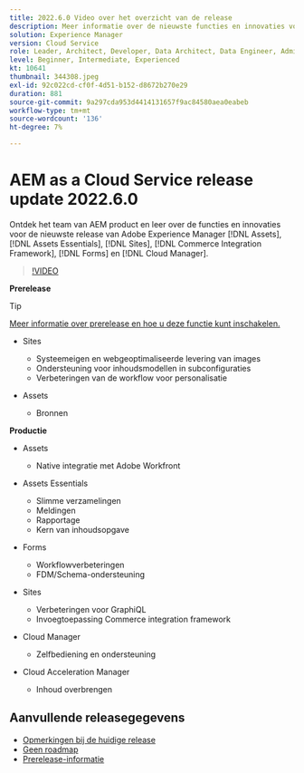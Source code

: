```yaml
---
title: 2022.6.0 Video over het overzicht van de release
description: Meer informatie over de nieuwste functies en innovaties voor de release 2022-6-0 voor Adobe Experience Manager [!DNL Assets Essentials], [!DNL Sites], [!DNL Screens], [!DNL Forms] en [!DNL Cloud Foundation].
solution: Experience Manager
version: Cloud Service
role: Leader, Architect, Developer, Data Architect, Data Engineer, Admin, User
level: Beginner, Intermediate, Experienced
kt: 10641
thumbnail: 344308.jpeg
exl-id: 92c022cd-cf0f-4d51-b152-d8672b270e29
duration: 881
source-git-commit: 9a297cda953d4414131657f9ac84580aea0eabeb
workflow-type: tm+mt
source-wordcount: '136'
ht-degree: 7%

---
```


# AEM as a Cloud Service release update 2022.6.0

Ontdek het team van AEM product en leer over de functies en innovaties voor de nieuwste release van Adobe Experience Manager [!DNL Assets], [!DNL Assets Essentials], [!DNL Sites], [!DNL Commerce Integration Framework], [!DNL Forms] en [!DNL Cloud Manager].

>[!VIDEO](https://video.tv.adobe.com/v/344308/?quality=12&learn=on)

**Prerelease**

>[!TIP]
>
>[Meer informatie over prerelease en hoe u deze functie kunt inschakelen.](https://experienceleague.adobe.com/docs/experience-manager-cloud-service/content/release-notes/prerelease.html)

* Sites
   * Systeemeigen en webgeoptimaliseerde levering van images
   * Ondersteuning voor inhoudsmodellen in subconfiguraties
   * Verbeteringen van de workflow voor personalisatie

* Assets
   * Bronnen

**Productie**

* Assets
   * Native integratie met Adobe Workfront

* Assets Essentials
   * Slimme verzamelingen
   * Meldingen
   * Rapportage
   * Kern van inhoudsopgave

* Forms
   * Workflowverbeteringen
   * FDM/Schema-ondersteuning

* Sites
   * Verbeteringen voor GraphiQL
   * Invoegtoepassing Commerce integration framework

* Cloud Manager
   * Zelfbediening en ondersteuning

* Cloud Acceleration Manager
   * Inhoud overbrengen

<!-- Have questions about the release?  Discuss the release in [Experience League Communities](https://adobe.ly/3NDPR8Y). -->

## Aanvullende releasegegevens

* [Opmerkingen bij de huidige release](https://experienceleague.adobe.com/docs/experience-manager-cloud-service/content/release-notes/home.html)
* [Geen roadmap](https://experienceleague.adobe.com/docs/experience-manager-release-information/aem-release-updates/update-releases-roadmap.html)
* [Prerelease-informatie](https://experienceleague.adobe.com/docs/experience-manager-cloud-service/content/release-notes/prerelease.html)
